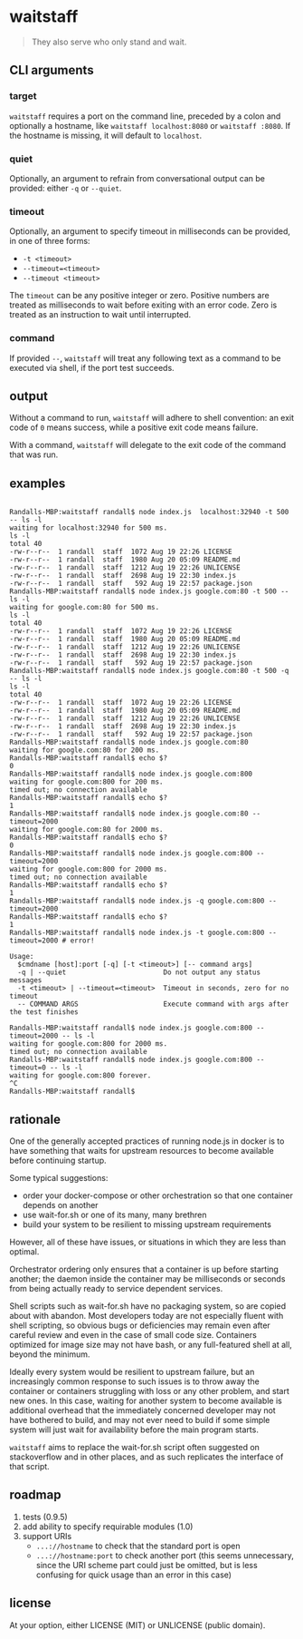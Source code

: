 # waitstaff

> They also serve who only stand and wait.

## CLI arguments

### target

`waitstaff` requires a port on the command line, preceded by a colon and optionally a hostname, like `waitstaff localhost:8080` or `waitstaff :8080`.  If the hostname is missing, it will default to `localhost`.

### quiet

Optionally, an argument to refrain from conversational output can be provided: either `-q` or `--quiet`.

### timeout

Optionally, an argument to specify timeout in milliseconds can be provided, in one of three forms:

- `-t <timeout>`
- `--timeout=<timeout>`
- `--timeout <timeout>`

The `timeout` can be any positive integer or zero.  Positive numbers are treated as milliseconds to wait before exiting with an error code.  Zero is treated as an instruction to wait until interrupted.

### command

If provided `--`, `waitstaff` will treat any following text as a command to be executed via shell, if the port test succeeds.

## output

Without a command to run, `waitstaff` will adhere to shell convention: an exit code of `0` means success, while a positive exit code means failure.

With a command, `waitstaff` will delegate to the exit code of the command that was run.


## examples

```sh-session

Randalls-MBP:waitstaff randall$ node index.js  localhost:32940 -t 500 -- ls -l
waiting for localhost:32940 for 500 ms.
ls -l
total 40
-rw-r--r--  1 randall  staff  1072 Aug 19 22:26 LICENSE
-rw-r--r--  1 randall  staff  1980 Aug 20 05:09 README.md
-rw-r--r--  1 randall  staff  1212 Aug 19 22:26 UNLICENSE
-rw-r--r--  1 randall  staff  2698 Aug 19 22:30 index.js
-rw-r--r--  1 randall  staff   592 Aug 19 22:57 package.json
Randalls-MBP:waitstaff randall$ node index.js google.com:80 -t 500 -- ls -l
waiting for google.com:80 for 500 ms.
ls -l
total 40
-rw-r--r--  1 randall  staff  1072 Aug 19 22:26 LICENSE
-rw-r--r--  1 randall  staff  1980 Aug 20 05:09 README.md
-rw-r--r--  1 randall  staff  1212 Aug 19 22:26 UNLICENSE
-rw-r--r--  1 randall  staff  2698 Aug 19 22:30 index.js
-rw-r--r--  1 randall  staff   592 Aug 19 22:57 package.json
Randalls-MBP:waitstaff randall$ node index.js google.com:80 -t 500 -q -- ls -l
ls -l
total 40
-rw-r--r--  1 randall  staff  1072 Aug 19 22:26 LICENSE
-rw-r--r--  1 randall  staff  1980 Aug 20 05:09 README.md
-rw-r--r--  1 randall  staff  1212 Aug 19 22:26 UNLICENSE
-rw-r--r--  1 randall  staff  2698 Aug 19 22:30 index.js
-rw-r--r--  1 randall  staff   592 Aug 19 22:57 package.json
Randalls-MBP:waitstaff randall$ node index.js google.com:80
waiting for google.com:80 for 200 ms.
Randalls-MBP:waitstaff randall$ echo $?
0
Randalls-MBP:waitstaff randall$ node index.js google.com:800
waiting for google.com:800 for 200 ms.
timed out; no connection available
Randalls-MBP:waitstaff randall$ echo $?
1
Randalls-MBP:waitstaff randall$ node index.js google.com:80 --timeout=2000
waiting for google.com:80 for 2000 ms.
Randalls-MBP:waitstaff randall$ echo $?
0
Randalls-MBP:waitstaff randall$ node index.js google.com:800 --timeout=2000
waiting for google.com:800 for 2000 ms.
timed out; no connection available
Randalls-MBP:waitstaff randall$ echo $?
1
Randalls-MBP:waitstaff randall$ node index.js -q google.com:800 --timeout=2000
Randalls-MBP:waitstaff randall$ echo $?
1
Randalls-MBP:waitstaff randall$ node index.js -t google.com:800 --timeout=2000 # error!

Usage:
  $cmdname [host]:port [-q] [-t <timeout>] [-- command args]
  -q | --quiet                        Do not output any status messages
  -t <timeout> | --timeout=<timeout>  Timeout in seconds, zero for no timeout
  -- COMMAND ARGS                     Execute command with args after the test finishes

Randalls-MBP:waitstaff randall$ node index.js google.com:800 --timeout=2000 -- ls -l
waiting for google.com:800 for 2000 ms.
timed out; no connection available
Randalls-MBP:waitstaff randall$ node index.js google.com:800 --timeout=0 -- ls -l
waiting for google.com:800 forever.
^C
Randalls-MBP:waitstaff randall$
```

## rationale

One of the generally accepted practices of running node.js in docker is to have something that waits for upstream resources to become available before continuing startup.

Some typical suggestions:

* order your docker-compose or other orchestration so that one container depends on another
* use wait-for.sh or one of its many, many brethren
* build your system to be resilient to missing upstream requirements

However, all of these have issues, or situations in which they are less than optimal.

Orchestrator ordering only ensures that a container is up before starting another; the daemon inside the container may be milliseconds or seconds from being actually ready to service dependent services.

Shell scripts such as wait-for.sh have no packaging system, so are copied about with abandon.   Most developers today are not especially fluent with shell scripting, so obvious bugs or deficiencies may remain even after careful review and even in the case of small code size.  Containers optimized for image size may not have bash, or any full-featured shell at all, beyond the minimum.

Ideally every system would be resilient to upstream failure, but an increasingly common response to such issues is to throw away the container or containers struggling with loss or any other problem, and start new ones.  In this case, waiting for another system to become available is additional overhead that the immediately concerned developer may not have bothered to build, and may not ever need to build if some simple system will just wait for availability before the main program starts.

`waitstaff` aims to replace the wait-for.sh script often suggested on stackoverflow and in other places, and as such replicates the interface of that script.

## roadmap

1. tests (0.9.5)
1. add ability to specify requirable modules (1.0)
1. support URIs
   - `...://hostname` to check that the standard port is open
   - `...://hostname:port` to check another port (this seems unnecessary, since the URI scheme part could just be omitted, but is less confusing for quick usage than an error in this case)

## license

At your option, either LICENSE (MIT) or UNLICENSE (public domain).



